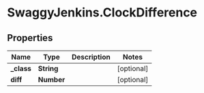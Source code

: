 # SwaggyJenkins.ClockDifference

## Properties
Name | Type | Description | Notes
------------ | ------------- | ------------- | -------------
**_class** | **String** |  | [optional] 
**diff** | **Number** |  | [optional] 


